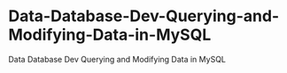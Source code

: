 # Data-Database-Dev-Querying-and-Modifying-Data-in-MySQL
Data Database Dev Querying and Modifying Data in MySQL

